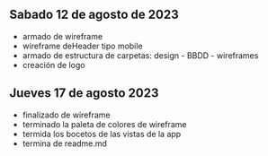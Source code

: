 ## Sabado 12 de agosto de 2023


- armado de wireframe
- wireframe deHeader tipo mobile
- armado de estructura de carpetas: design - BBDD - wireframes
- creación de logo  

## Jueves 17 de agosto 2023

- finalizado de wireframe
- terminado la paleta de colores de wireframe
- termida los bocetos de las vistas de la app
- termina de readme.md 